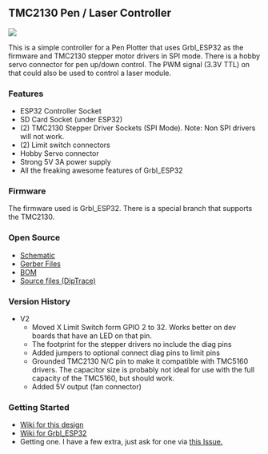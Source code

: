 ## TMC2130 Pen / Laser Controller

![](https://github.com/bdring/Grbl_ESP32_TMC2130_Plotter_Controller/blob/master/V2/docs/PCB_V2.jpg)

This is a simple controller for a Pen Plotter that uses Grbl_ESP32 as the firmware and TMC2130 stepper motor drivers in SPI mode. There is a hobby servo connector for pen up/down control. The PWM signal (3.3V TTL) on that could also be used to control a laser module.

### Features

- ESP32 Controller Socket
- SD Card Socket (under ESP32)
- (2) TMC2130 Stepper Driver Sockets (SPI Mode). Note: Non SPI drivers will not work.
- (2) Limit switch connectors
- Hobby Servo connector
- Strong 5V 3A power supply
- All the freaking awesome features of Grbl_ESP32

### Firmware

The firmware used is Grbl_ESP32. There is a special branch that supports the TMC2130.

### Open Source

- [Schematic](https://github.com/bdring/Grbl_ESP32_TMC2130_Plotter_Controller/blob/master/docs/schematic_v1.pdf)
- [Gerber Files](https://github.com/bdring/Grbl_ESP32_TMC2130_Plotter_Controller/tree/master/gerbers)
- [BOM](https://github.com/bdring/Grbl_ESP32_TMC2130_Plotter_Controller/blob/master/docs/BOM.csv)
- [Source files (DipTrace)](https://github.com/bdring/Grbl_ESP32_TMC2130_Plotter_Controller/tree/master/source)

### Version History

- V2
   - Moved X Limit Switch form GPIO 2 to 32. Works better on dev boards that have an LED on that pin.
   - The footprint for the stepper drivers no include the diag pins
   - Added jumpers to optional connect diag pins to limit pins
   - Grounded TMC2130 N/C pin to make it compatible with TMC5160 drivers. The capacitor size is probably not ideal for use with the full capacity of the TMC5160, but should work.
   - Added 5V output (fan connector)



### Getting Started

- [Wiki for this design](https://github.com/bdring/Grbl_ESP32_TMC2130_Plotter_Controller/wiki)
- [Wiki for Grbl_ESP32](https://github.com/bdring/Grbl_Esp32/wiki)
- Getting one. I have a few extra, just ask for one via [this Issue.](https://github.com/bdring/Grbl_ESP32_TMC2130_Plotter_Controller/issues/1) 

